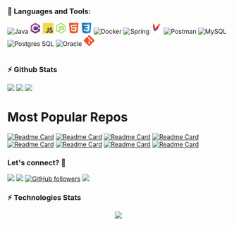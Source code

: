 ### 🚀 Languages and Tools:</summary>

<p align="left">
<img height="25" src="https://www.vectorlogo.zone/logos/java/java-icon.svg" title="Java" alt="Java" /></code>
<img height="25" src="https://raw.githubusercontent.com/devicons/devicon/master/icons/csharp/csharp-original.svg" title="C#" alt="C#" /></code>
<img width="25" height="25" src="https://raw.githubusercontent.com/devicons/devicon/master/icons/javascript/javascript-original.svg" title="JavaScript" alt="JavaScript" /> </code>
<img width="25" height="25" src="https://raw.githubusercontent.com/devicons/devicon/master/icons/nodejs/nodejs-original.svg" title="Node JS" alt="Node JS"/></code>
<img width="25" height="25" src="https://raw.githubusercontent.com/devicons/devicon/master/icons/html5/html5-original.svg" title="HTML" alt="HTML" />
<img width="25" height="25" src="https://raw.githubusercontent.com/devicons/devicon/master/icons/css3/css3-original.svg" title="CSS" alt="CSS" /> </code>
<img height="25" src="https://raw.githubusercontent.com/leandrocgsi/leandrocgsi/2331dded51784b78b8b66fd83037b2f2e28943e3/svg_logos/docker_logo.svg" title="Docker" alt="Docker" />
<img width="25" height="25" src="https://www.vectorlogo.zone/logos/springio/springio-icon.svg" title="Spring" alt="Spring" /></code>
<img width="25" height="25" src="https://raw.githubusercontent.com/vscode-icons/vscode-icons/master/icons/file_type_maven.svg" title="Apache Maven" alt="Apache Maven" /></code>
<img width="25" height="25" src="https://www.vectorlogo.zone/logos/getpostman/getpostman-icon.svg" title="Postman" alt="Postman" /></code>
<img width="25" height="25" src="https://www.vectorlogo.zone/logos/mysql/mysql-icon.svg" title="MySQL" alt="MySQL"/></code>
<img width="25" height="25" src="https://www.vectorlogo.zone/logos/postgresql/postgresql-icon.svg" title="Postgres SQL" alt="Postgres SQL"/></code>
<img width="25" height="25" src="https://www.vectorlogo.zone/logos/oracle/oracle-icon.svg" title="Oracle" alt="Oracle"/></code>
<img height="25" src="https://raw.githubusercontent.com/devicons/devicon/master/icons/git/git-original.svg" title="GIT" alt="GIT">

</p>

#

### ⚡ Github Stats</b></summary>
[comment]: ![Metrics](https://metrics.lecoq.io/xrkmed?template=classic&isocalendar=1&base=header%2C%20activity%2C%20community%2C%20repositories%2C%20metadata&base.indepth=false&base.hireable=false&base.skip=false&isocalendar=false&isocalendar.duration=half-year&config.timezone=America%2FSao_Paulo)

<div align="left">
<img height="180em" src="https://github-readme-stats.vercel.app/api/top-langs/?username=xrkmed&show_icons=true&hide_border=true&layout=compact&langs_count=8&theme=default"/>	
<img height="180em" src="https://github-readme-stats.vercel.app/api?username=xrkmed&show_icons=true&hide_border=true&count_private=true&include_all_commits=true&theme=default" />
<img height="180em" src="https://github-readme-streak-stats.herokuapp.com/?user=xrkmed&show_icons=true&hide_border=true&count_private=true&include_all_commits=true&theme=default" />
</div>

[comment]: ![Metrics](https://metrics.lecoq.io/xrkmed?template=classic&isocalendar=1&languages=1&lines=1&base=header%2C%20activity%2C%20community%2C%20repositories%2C%20metadata&base.indepth=false&base.hireable=false&base.skip=false&isocalendar=false&isocalendar.duration=full-year&languages=false&languages.limit=8&languages.threshold=0%25&languages.other=false&languages.colors=github&languages.sections=most-used&languages.indepth=false&languages.analysis.timeout=15&languages.analysis.timeout.repositories=7.5&languages.categories=markup%2C%20programming&languages.recent.categories=markup%2C%20programming&languages.recent.load=300&languages.recent.days=14&lines=false&lines.sections=base&lines.repositories.limit=4&lines.history.limit=1&config.timezone=America%2FSao_Paulo)

# Most Popular Repos

[![Readme Card](https://github-readme-stats.vercel.app/api/pin/?username=xrkmed&repo=Unisul_EmprestimoDeFerramentasApp)](https://github.com/xrkmed/Unisul_EmprestimoDeFerramentasApp)
[![Readme Card](https://github-readme-stats.vercel.app/api/pin/?username=xrkmed&repo=nodejs-discordbot)](https://github.com/xrkmed/nodejs-discordbot)
[![Readme Card](https://github-readme-stats.vercel.app/api/pin/?username=xrkmed&repo=BatePapoSistema-Java)](https://github.com/xrkmed/BatePapoSistema-Java)
[![Readme Card](https://github-readme-stats.vercel.app/api/pin/?username=xrkmed&repo=BatePapoCliente-Java)](https://github.com/xrkmed/BatePapoCliente-Java)
[![Readme Card](https://github-readme-stats.vercel.app/api/pin/?username=xrkmed&repo=SpringbootWalletAPI)](https://github.com/xrkmed/SpringbootWalletAPI)
[![Readme Card](https://github-readme-stats.vercel.app/api/pin/?username=xrkmed&repo=rest-with-springboot-and-java)](https://github.com/xrkmed/rest-with-springboot-and-java)
[![Readme Card](https://github-readme-stats.vercel.app/api/pin/?username=xrkmed&repo=SemaforosSystem-JAVA)](https://github.com/xrkmed/SemaforosSystem-JAVA)
[![Readme Card](https://github-readme-stats.vercel.app/api/pin/?username=xrkmed&repo=RestAPI_ControleAcesso)](https://github.com/xrkmed/RestAPI_ControleAcesso)

### Let's connect? 🤝

<p align="left">

<a href="https://linkedin.com/in/xrkmed/"><img src="https://img.shields.io/badge/-LinkedIn-0077B5?style=flat&logo=Linkedin&logoColor=white"/></a>
<a href="https://www.xrkmed.com"><img src="https://img.shields.io/badge/Wordpress-21759B?style=flat&logo=wordpress&label=Xrkmed&logoColor=white"/></a>
[![GitHub followers](https://img.shields.io/github/followers/xrkmed.svg?style=social&label=Follow)](https://github.com/xrkmed?tab=followers)
<a href="https://hub.docker.com/u/xrkmed/"><img src="https://img.shields.io/badge/DockerHub-xrkmed-blue"/></a>

</p>

### ⚡ Technologies Stats</b></summary>

<div id="statistics_contributions_block_id" align="center" style="align-content: center; text-align:center;">
 <a href="https://profile.codersrank.io/user/xrkmed" target="_blank">
 <img src="https://github-readme-stats.vercel.app/api/top-langs/?username=xrkmed&size_weight=0.5&count_weight=0.5" />
 </a>
</div>
